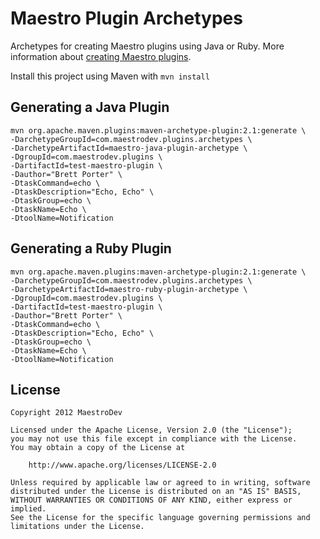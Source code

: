 Maestro Plugin Archetypes
=========================

Archetypes for creating Maestro plugins using Java or Ruby. More information about [creating Maestro plugins](http://www.maestrodev.com/docs/maestro-admin-guide/maestro-plugins/creating-a-new-plugin/).

Install this project using Maven with `mvn install`

Generating a Java Plugin
------------------------

    mvn org.apache.maven.plugins:maven-archetype-plugin:2.1:generate \
    -DarchetypeGroupId=com.maestrodev.plugins.archetypes \
    -DarchetypeArtifactId=maestro-java-plugin-archetype \
    -DgroupId=com.maestrodev.plugins \
    -DartifactId=test-maestro-plugin \
    -Dauthor="Brett Porter" \
    -DtaskCommand=echo \
    -DtaskDescription="Echo, Echo" \
    -DtaskGroup=echo \
    -DtaskName=Echo \
    -DtoolName=Notification

Generating a Ruby Plugin
------------------------

    mvn org.apache.maven.plugins:maven-archetype-plugin:2.1:generate \
    -DarchetypeGroupId=com.maestrodev.plugins.archetypes \
    -DarchetypeArtifactId=maestro-ruby-plugin-archetype \
    -DgroupId=com.maestrodev.plugins \
    -DartifactId=test-maestro-plugin \
    -Dauthor="Brett Porter" \
    -DtaskCommand=echo \
    -DtaskDescription="Echo, Echo" \
    -DtaskGroup=echo \
    -DtaskName=Echo \
    -DtoolName=Notification

License
-------

    Copyright 2012 MaestroDev
  
    Licensed under the Apache License, Version 2.0 (the "License");
    you may not use this file except in compliance with the License.
    You may obtain a copy of the License at
  
        http://www.apache.org/licenses/LICENSE-2.0
  
    Unless required by applicable law or agreed to in writing, software
    distributed under the License is distributed on an "AS IS" BASIS,
    WITHOUT WARRANTIES OR CONDITIONS OF ANY KIND, either express or implied.
    See the License for the specific language governing permissions and
    limitations under the License.
